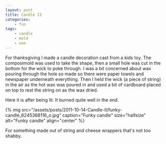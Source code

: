 ```yaml
---
layout: post
title: Candle II
categories:
    - fun
tags:
    - candle
    - mold
    - wax
---
```


For thanksgiving I made a candle decoration cast from a kids toy. The composimold was used to take the shape, then a small hole was cut in the bottom for the wick to poke through. I was a bit concerned about wax pouring through the hole so made so there were paper towels and newspaper underneath everything. Then I held the wick (a piece of string) in the air as the hot wax was poured in and used a bit of cardboard placed on top to rest the string on as the wax dried.

Here it is after being lit. It burned quite well in the end.

{% img src="/assets/posts/2011-10-14-Candle-II/funky-candle_6245368116_o.jpg" caption="Funky candle" size="halfsize" alt="Funky candle" align="center" %}

For something made out of string and cheese wrappers that's not too shabby.